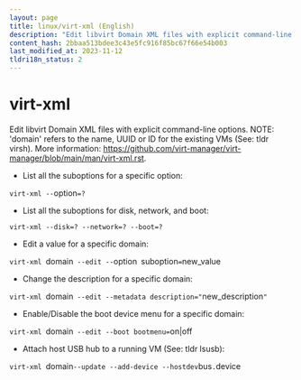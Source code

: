 ```yaml
---
layout: page
title: linux/virt-xml (English)
description: "Edit libvirt Domain XML files with explicit command-line options."
content_hash: 2bbaa513bdee3c43e5fc916f85bc67f66e54b003
last_modified_at: 2023-11-12
tldri18n_status: 2
---
```

# virt-xml

Edit libvirt Domain XML files with explicit command-line options.
NOTE: 'domain' refers to the name, UUID or ID for the existing VMs (See: tldr virsh).
More information: <https://github.com/virt-manager/virt-manager/blob/main/man/virt-xml.rst>.

- List all the suboptions for a specific option:

`virt-xml --`<span class="tldr-var badge badge-pill bg-dark-lm bg-white-dm text-white-lm text-dark-dm font-weight-bold">option</span>`=?`

- List all the suboptions for disk, network, and boot:

`virt-xml --disk=? --network=? --boot=?`

- Edit a value for a specific domain:

`virt-xml `<span class="tldr-var badge badge-pill bg-dark-lm bg-white-dm text-white-lm text-dark-dm font-weight-bold">domain</span>` --edit --`<span class="tldr-var badge badge-pill bg-dark-lm bg-white-dm text-white-lm text-dark-dm font-weight-bold">option</span>` `<span class="tldr-var badge badge-pill bg-dark-lm bg-white-dm text-white-lm text-dark-dm font-weight-bold">suboption</span>`=`<span class="tldr-var badge badge-pill bg-dark-lm bg-white-dm text-white-lm text-dark-dm font-weight-bold">new_value</span>

- Change the description for a specific domain:

`virt-xml `<span class="tldr-var badge badge-pill bg-dark-lm bg-white-dm text-white-lm text-dark-dm font-weight-bold">domain</span>` --edit --metadata description="`<span class="tldr-var badge badge-pill bg-dark-lm bg-white-dm text-white-lm text-dark-dm font-weight-bold">new_description</span>`"`

- Enable/Disable the boot device menu for a specific domain:

`virt-xml `<span class="tldr-var badge badge-pill bg-dark-lm bg-white-dm text-white-lm text-dark-dm font-weight-bold">domain</span>` --edit --boot bootmenu=`<span class="tldr-var badge badge-pill bg-dark-lm bg-white-dm text-white-lm text-dark-dm font-weight-bold">on|off</span>

- Attach host USB hub to a running VM (See: tldr lsusb):

`virt-xml `<span class="tldr-var badge badge-pill bg-dark-lm bg-white-dm text-white-lm text-dark-dm font-weight-bold">domain</span>` --update --add-device --hostdev `<span class="tldr-var badge badge-pill bg-dark-lm bg-white-dm text-white-lm text-dark-dm font-weight-bold">bus</span>`.`<span class="tldr-var badge badge-pill bg-dark-lm bg-white-dm text-white-lm text-dark-dm font-weight-bold">device</span>

